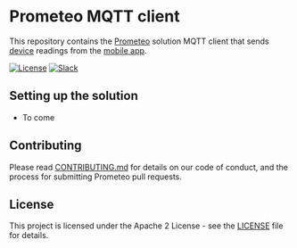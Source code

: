 # Prometeo MQTT client

This repository contains the [Prometeo](https://github.com/Code-and-Response/Prometeo) solution MQTT client that sends [device](https://github.com/Code-and-Response/Prometeo-Firmware) readings from the [mobile app](https://github.com/Code-and-Response/Prometeo-Mobile-App).

[![License](https://img.shields.io/badge/License-Apache2-blue.svg)](https://www.apache.org/licenses/LICENSE-2.0) [![Slack](https://img.shields.io/badge/Join-Slack-blue)](https://callforcode.org/slack)

## Setting up the solution

* To come

## Contributing

Please read [CONTRIBUTING.md](CONTRIBUTING.md) for details on our code of conduct, and the process for submitting Prometeo pull requests.

## License

This project is licensed under the Apache 2 License - see the [LICENSE](LICENSE) file for details.